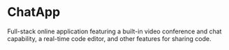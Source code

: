 # ChatApp
Full-stack online application featuring a built-in
video conference and chat capability, a real-time
code editor, and other features for sharing code.
